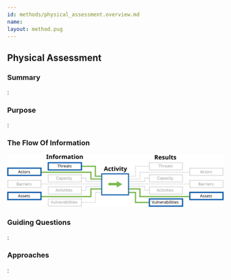 ```yaml
---
id: methods/physical_assessment.overview.md
name: 
layout: method.pug
---
```

## Physical Assessment

### Summary

:[](../methods/physical_assessment/summary.md)
### Purpose

:[](../methods/physical_assessment/purpose.md)
### The Flow Of Information

![Physical Assessment Information Flow](images/info_flows/physical_assessment.svg)

### Guiding Questions

:[](../methods/physical_assessment/guiding_questions.md)
### Approaches

:[](../methods/physical_assessment/approaches.md)
